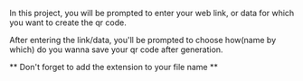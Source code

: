 In this project, you will be prompted to enter your web link, or data for which you want to create the qr code.

After entering the link/data, you'll be prompted to choose how(name by which) do you wanna save your qr code after generation. 

** Don't forget to add the extension to your file name **